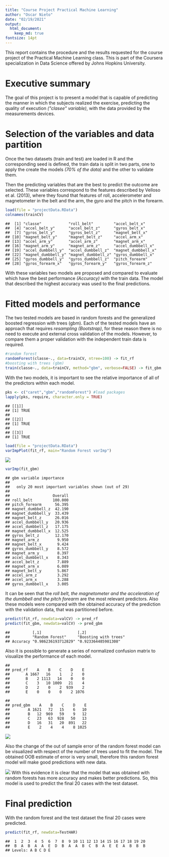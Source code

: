 ```yaml
---
title: "Course Project Practical Machine Learning"
author: "Oscar Nieto"
date: "02/19/2021"
output: 
  html_document:
    keep_md: true
fontsize: 14pt
---
```

This report contains the procedure and the results requested for the course project of the Practical Machine Learning class. This is part of the Coursera specialization in Data Science offered by Johns Hopkins University.

# Executive summary

The goal of this project is to present a model that is capable of predicting the manner in which the subjects realized the exercise, predicting the quality of execution _("clasee" variable)_, with the data provided by the measurements devices.

# Selection of the variables and data partition

Once the two datasets (train and test) are loaded in R and the corresponding seed is defined, the train data is split in two parts, one to apply the create the models *(70% of the data)* and the other to validate them. 



Then the predicting variables that are the best to predict the outcome are selected. These variables correspond to the features described by Velloso et al. (2013), where they found that features of roll, accelerometer and magnetometer in the belt and the arm, the gyro and the pitch in the forearm. 


```r
load(file = "projectData.RData")
colnames(trainCV)
```

```
##  [1] "classe"            "roll_belt"         "accel_belt_x"     
##  [4] "accel_belt_y"      "accel_belt_z"      "gyros_belt_x"     
##  [7] "gyros_belt_y"      "gyros_belt_z"      "magnet_belt_x"    
## [10] "magnet_belt_y"     "magnet_belt_z"     "accel_arm_x"      
## [13] "accel_arm_y"       "accel_arm_z"       "magnet_arm_x"     
## [16] "magnet_arm_y"      "magnet_arm_z"      "accel_dumbbell_x" 
## [19] "accel_dumbbell_y"  "accel_dumbbell_z"  "magnet_dumbbell_x"
## [22] "magnet_dumbbell_y" "magnet_dumbbell_z" "gyros_dumbbell_x" 
## [25] "gyros_dumbbell_y"  "gyros_dumbbell_z"  "pitch_forearm"    
## [28] "gyros_forearm_x"   "gyros_forearm_y"   "gyros_forearm_z"
```

With these variables two models are proposed and compared to evaluate which have the best performance _(Accuracy)_ with the train data. The model that described the highest accuracy was used to the final predictions.

# Fitted models and performance

The two tested models are based in random forests and the generalized boosted regression with trees (gbm). Each of the tested models have an approach that requires *resampling (Bootstrap)*, for these reason there is no need to execute and external cross validation of the models. However, to compare them a proper validation with the independent train data is required.


```r
#random forest
randomForest(classe~., data=trainCV, ntree=100) -> fit_rf
#boosting with trees (gbm)
train(classe~., data=trainCV, method="gbm", verbose=FALSE) -> fit_gbm
```

With the two models, it is important to see the relative importance of all of the predictors within each model. 


```r
pks <- c("caret","gbm","randomForest") #load packages
lapply(pks, require, character.only = TRUE)
```

```
## [[1]]
## [1] TRUE
## 
## [[2]]
## [1] TRUE
## 
## [[3]]
## [1] TRUE
```

```r
load(file = "projectData.RData")
varImpPlot(fit_rf, main="Random Forest varImp")
```

![](course_project_ML_files/figure-html/unnamed-chunk-4-1.png)<!-- -->

```r
varImp(fit_gbm)
```

```
## gbm variable importance
## 
##   only 20 most important variables shown (out of 29)
## 
##                   Overall
## roll_belt         100.000
## pitch_forearm      56.395
## magnet_dumbbell_z  42.190
## magnet_dumbbell_y  33.439
## magnet_belt_z      26.016
## accel_dumbbell_y   20.936
## accel_dumbbell_z   17.175
## magnet_dumbbell_x  12.525
## gyros_belt_z       12.170
## magnet_arm_z        9.950
## magnet_belt_x       9.424
## gyros_dumbbell_y    8.572
## magnet_arm_y        8.397
## accel_dumbbell_x    8.343
## accel_belt_z        7.889
## magnet_arm_x        6.089
## magnet_belt_y       5.867
## accel_arm_z         3.292
## accel_arm_x         3.288
## gyros_dumbbell_x    3.005
```

It can be seen that the *roll belt, the magnetometer and the acceleration of the dumbbell and the pitch forearm* are the most relevant predictors. Also these models were compared with the obtained accuracy of the prediction with the validation data, that was partitioned before.


```r
predict(fit_rf, newdata=valCV) -> pred_rf
predict(fit_gbm, newdata=valCV) -> pred_gbm
```


```
##          [,1]                [,2]                 
##          "Random Forest"     "Boosting with trees"
## Accuracy "0.986236193712829" "0.923364485981308"
```

Also it is possible to generate a series of normalized confusion matrix to visualize the performance of each model.


```
##        
## pred_rf    A    B    C    D    E
##       A 1667   16    1    2    0
##       B    2 1113   14    0    0
##       C    3   10 1009   21    4
##       D    2    0    2  939    2
##       E    0    0    0    2 1076
```

```
##         
## pred_gbm    A    B    C    D    E
##        A 1621   72   15    6   10
##        B   12  969   59    9   12
##        C   23   63  928   50   13
##        D   16   31   20  891   22
##        E    2    4    4    8 1025
```

![](course_project_ML_files/figure-html/unnamed-chunk-7-1.png)<!-- -->

Also the change of the out of sample error of the random forest model can be visualized with respect of the number of trees used to fit the model. The obtained OOB estimate of error is very small, therefore this random forest model will make good predictions with new data.

![](course_project_ML_files/figure-html/unnamed-chunk-8-1.png)<!-- -->
With this evidence it is clear that the model that was obtained with random forests has more accuracy and makes better predictions. So, this model is used to predict the final 20 cases with the test dataset.

# Final prediction

With the random forest and the test dataset the final 20 cases were predicted.


```r
predict(fit_rf, newdata=TestHAR)
```

```
##  1  2  3  4  5  6  7  8  9 10 11 12 13 14 15 16 17 18 19 20 
##  B  A  B  A  A  E  D  B  A  A  B  C  B  A  E  E  A  B  B  B 
## Levels: A B C D E
```

